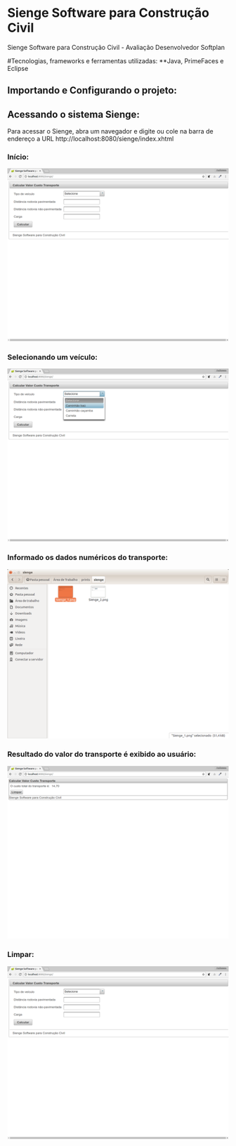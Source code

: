 # Sienge Software para Construção Civil
Sienge Software para Construção Civil - Avaliação Desenvolvedor Softplan

#Tecnologias, frameworks e ferramentas utilizadas:
**Java, PrimeFaces e Eclipse 

## Importando e Configurando o projeto:


## Acessando o sistema Sienge:
Para acessar o Sienge, abra um navegador e digite ou cole na barra de endereço a URL http://localhost:8080/sienge/index.xhtml

### Início:
![alt text](/sienge_prints/Sienge_1.png)

### Selecionando um veículo:
![alt text](/sienge_prints/Sienge_2.png)

### Informado os dados numéricos do transporte:
![alt text](/sienge_prints/Sienge_3.png)

### Resultado do valor do transporte é exibido ao usuário:
![alt text](/sienge_prints/Sienge_4.png)

### Limpar:
![alt text](/sienge_prints/Sienge_1.png)

